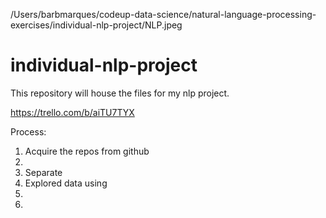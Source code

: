 
/Users/barbmarques/codeup-data-science/natural-language-processing-exercises/individual-nlp-project/NLP.jpeg


# individual-nlp-project
This repository will house the files for my nlp project.


https://trello.com/b/aiTU7TYX

Process:
1) Acquire the  repos from github
2)
3) Separate 
4) Explored data using
5)
6)


